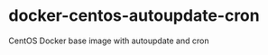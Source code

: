 docker-centos-autoupdate-cron
=============================

CentOS Docker base image with autoupdate and cron
